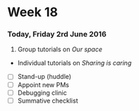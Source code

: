 # Week 18

### Today, Friday 2rd June 2016

1. Group tutorials on *Our space* 
* Individual tutorials on *Sharing is caring*

<!-- Your [homework](#homework) and [blog](#blog)! -->

- [ ] Stand-up (huddle)
- [ ] Appoint new PMs
- [ ] Debugging clinic
- [ ] Summative checklist